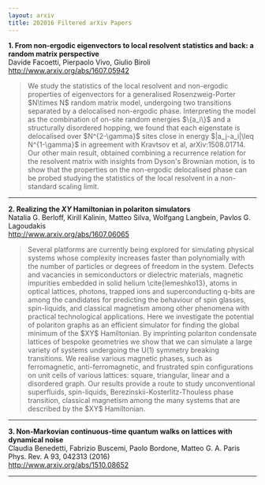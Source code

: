 ```yaml
---
layout: arxiv
title: 202016 Filtered arXiv Papers
---
```


**1.    From non-ergodic eigenvectors to local resolvent statistics and back: a random matrix perspective**  
Davide Facoetti, Pierpaolo Vivo, Giulio Biroli  
http://www.arxiv.org/abs/1607.05942  
<blockquote>
<p>
We study the statistics of the local resolvent and non-ergodic properties of eigenvectors for a generalised Rosenzweig-Porter $N\times N$ random matrix model, undergoing two transitions separated by a delocalised non-ergodic phase. Interpreting the model as the combination of on-site random energies $\{a_i\}$ and a structurally disordered hopping, we found that each eigenstate is delocalised over $N^{2-\gamma}$ sites close in energy $|a_j-a_i|\leq N^{1-\gamma}$ in agreement with Kravtsov et al, arXiv:1508.01714. Our other main result, obtained combining a recurrence relation for the resolvent matrix with insights from Dyson's Brownian motion, is to show that the properties on the non-ergodic delocalised phase can be probed studying the statistics of the local resolvent in a non-standard scaling limit.
</p>
</blockquote>

------

**2.    Realizing the $XY$ Hamiltonian in polariton simulators**  
Natalia G. Berloff, Kirill Kalinin, Matteo Silva, Wolfgang Langbein, Pavlos G. Lagoudakis  
http://www.arxiv.org/abs/1607.06065  
<blockquote>
<p>
Several platforms are currently being explored for simulating physical systems whose complexity increases faster than polynomially with the number of particles or degrees of freedom in the system. Defects and vacancies in semiconductors or dielectric materials, magnetic impurities embedded in solid helium \cite{lemeshko13}, atoms in optical lattices, photons, trapped ions and superconducting q-bits are among the candidates for predicting the behaviour of spin glasses, spin-liquids, and classical magnetism among other phenomena with practical technological applications. Here we investigate the potential of polariton graphs as an efficient simulator for finding the global minimum of the $XY$ Hamiltonian. By imprinting polariton condensate lattices of bespoke geometries we show that we can simulate a large variety of systems undergoing the U(1) symmetry breaking transitions. We realise various magnetic phases, such as ferromagnetic, anti-ferromagnetic, and frustrated spin configurations on unit cells of various lattices: square, triangular, linear and a disordered graph. Our results provide a route to study unconventional superfluids, spin-liquids, Berezinskii-Kosterlitz-Thouless phase transition, classical magnetism among the many systems that are described by the $XY$ Hamiltonian.
</p>
</blockquote>

------

**3.    Non-Markovian continuous-time quantum walks on lattices with dynamical noise**  
Claudia Benedetti, Fabrizio Buscemi, Paolo Bordone, Matteo G. A. Paris  
Phys. Rev. A 93, 042313 (2016)  
http://www.arxiv.org/abs/1510.08652  
<blockquote>
<p>

</p>
</blockquote>

------


